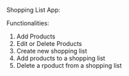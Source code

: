 Shopping List App:

Functionalities:
1. Add Products
2. Edit or Delete Products
3. Create new shopping list
4. Add products to a shopping list
5. Delete a rpoduct from a shopping list